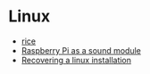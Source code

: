 # Linux

- [rice](posts/linux/rice/index.md)
- [Raspberry Pi as a sound module](posts/linux/raspberry-pi-as-a-sound-module/index.md)
- [Recovering a linux installation](posts/linux/recovering-a-linux-installation/index.md)
